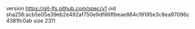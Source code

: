 version https://git-lfs.github.com/spec/v1
oid sha256:acb5e05e39eb2e492af750e9df86ffbeae864c19195e3c8ea97096c4381fc0ab
size 2311
